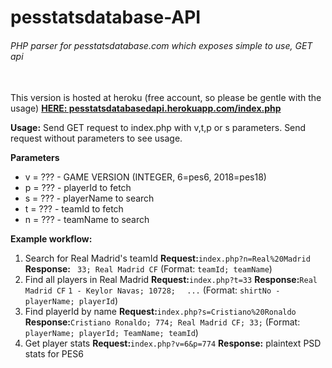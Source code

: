 # pesstatsdatabase-API
###### PHP parser for pesstatsdatabase.com which exposes simple to use, GET api
\
This version is hosted at heroku (free account, so please be gentle with the usage)
**[HERE: pesstatsdatabasedapi.herokuapp.com/index.php](https://pesstatsdatabasedapi.herokuapp.com/index.php)**

__Usage:__
Send GET request to index.php with v,t,p or s parameters. Send request without parameters to see usage.

__Parameters__
 * v = ??? - GAME VERSION (INTEGER, 6=pes6, 2018=pes18)
 * p = ??? - playerId to fetch 
 * s = ??? - playerName to search
 * t = ??? - teamId to fetch
 * n = ??? - teamName to search

__Example workflow:__
1) Search for Real Madrid's teamId
__Request:__` index.php?n=Real%20Madrid `
__Response:__ ` 33; Real Madrid CF`
(Format: `teamId; teamName`)
2) Find all players in Real Madrid
__Request:__` index.php?t=33 `
__Response:__` Real Madrid CF `
`1 - Keylor Navas; 10728; `
` ...`
(Format: `shirtNo - playerName; playerId`)
3) Find playerId by name
__Request:__`index.php?s=Cristiano%20Ronaldo`
__Response:__` Cristiano Ronaldo; 774; Real Madrid CF; 33; `
(Format: `playerName; playerId; TeamName; teamId`)
4) Get player stats
__Request:__`index.php?v=6&p=774`
__Response:__ plaintext PSD stats for PES6

